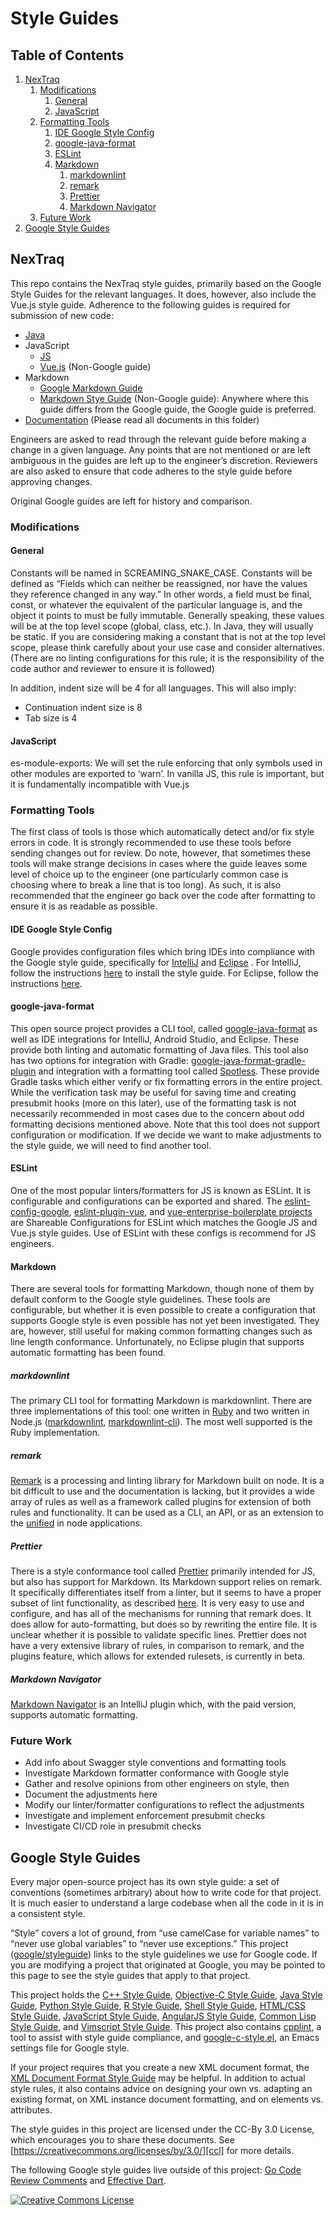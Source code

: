 # Style Guides

## Table of Contents

1.   [NexTraq](#nextraq)
     1.   [Modifications](#modifications)
          1.   [General](#general)
          1.   [JavaScript](#javascript)
     1.   [Formatting Tools](#formatting-tools)
          1.   [IDE Google Style Config](#ide-google-style-config)
          1.   [google-java-format](#google-java-format)
          1.   [ESLint](#eslint)
          1.   [Markdown](#markdown)
               1.   [markdownlint](#markdownlint)
               1.   [remark](#remark)
               1.   [Prettier](#prettier)
               1.   [Markdown Navigator](#markdown-navigator)
     1.   [Future Work](#future-work)
1.   [Google Style Guides](#google-style-guides)

## NexTraq

This repo contains the NexTraq style guides, primarily based on the Google Style
Guides for the relevant languages. It does, however, also include the Vue.js
style guide. Adherence to the following guides is required for submission of new
code:

*   [Java](nextraq-javaguide.html)
*   JavaScript
    *   [JS](nextraq-jsguide.html)
    *   [Vue.js](https://vuejs.org/v2/style-guide/) (Non-Google guide)
*   Markdown
    *   [Google Markdown Guide](docguide/style.md)
    *   [Markdown Stye Guide](https://cirosantilli.com/markdown-style-guide)
        (Non-Google guide): Anywhere where this guide differs from the Google
        guide, the Google guide is preferred.
*   [Documentation](docguide) (Please read all documents in this folder)

Engineers are asked to read through the relevant guide before making a change in
a given language. Any points that are not mentioned or are left ambiguous in the
guides are left up to the engineer’s discretion. Reviewers are also asked to
ensure that code adheres to the style guide before approving changes.

Original Google guides are left for history and comparison.

### Modifications

#### General

Constants will be named in SCREAMING_SNAKE_CASE. Constants will be defined as
“Fields which can neither be reassigned, nor have the values they reference
changed in any way.” In other words, a field must be final, const, or whatever
the equivalent of the particular language is, and the object it points to must
be fully immutable. Generally speaking, these values will be at the top level
scope (global, class, etc.). In Java, they will usually be static. If you are
considering making a constant that is not at the top level scope, please think
carefully about your use case and consider alternatives. (There are no linting
configurations for this rule; it is the responsibility of the code author and
reviewer to ensure it is followed)

In addition, indent size will be 4 for all languages. This will also imply:

*   Continuation indent size is 8
*   Tab size is 4

#### JavaScript

es-module-exports: We will set the rule enforcing that only symbols used in
other modules are exported to ‘warn’. In vanilla JS, this rule is important, but
it is fundamentally incompatible with Vue.js

### Formatting Tools

<!-- TODO: There are more good ones; add them -->

The first class of tools is those which automatically detect and/or fix style
errors in code. It is strongly recommended to use these tools before sending
changes out for review. Do note, however, that sometimes these tools will make
strange decisions in cases where the guide leaves some level of choice up to the
engineer (one particularly common case is choosing where to break a line that is
too long). As such, it is also recommended that the engineer go back over the
code after formatting to ensure it is as readable as possible.

#### IDE Google Style Config

Google provides configuration files which bring IDEs into compliance with the
Google style guide, specifically for
[IntelliJ](ideconfigs/intellij-java-nextraq-style.xml) and
[Eclipse](ideconfigs/eclipse-java-nextraq-style.xml) . For IntelliJ, follow the
instructions
[here](https://www.jetbrains.com/help/idea/copying-code-style-settings.html) to
install the style guide. For Eclipse, follow the instructions
[here](https://help.eclipse.org/neon/index.jsp?topic=%2Forg.eclipse.jdt.doc.user%2Freference%2Fpreferences%2Fjava%2Fcodestyle%2Fref-preferences-formatter.htm).

#### google-java-format

This open source project provides a CLI tool, called
[google-java-format](https://github.com/google/google-java-format) as well as
IDE integrations for IntelliJ, Android Studio, and Eclipse. These provide both
linting and automatic formatting of Java files. This tool also has two options
for integration with Gradle:
[google-java-format-gradle-plugin](https://github.com/sherter/google-java-format-gradle-plugin)
and integration with a formatting tool called
[Spotless](https://github.com/diffplug/spotless/tree/master/plugin-gradle#applying-to-java-source-google-java-format).
These provide Gradle tasks which either verify or fix formatting errors in the
entire project. While the verification task may be useful for saving time and
creating presubmit hooks (more on this later), use of the formatting task is not
necessarily recommended in most cases due to the concern about odd formatting
decisions mentioned above. Note that this tool does not support configuration or
modification. If we decide we want to make adjustments to the style guide, we
will need to find another tool.

#### ESLint

One of the most popular linters/formatters for JS is known as ESLint. It is
configurable and configurations can be exported and shared. The
[eslint-config-google](https://github.com/google/eslint-config-google),
[eslint-plugin-vue](https://vuejs.github.io/eslint-plugin-vue/user-guide/), and
[vue-enterprise-boilerplate projects](https://github.com/chrisvfritz/vue-enterprise-boilerplate)
are Shareable Configurations for ESLint which matches the Google JS and Vue.js
style guides. Use of ESLint with these configs is recommend for JS engineers.

#### Markdown

There are several tools for formatting Markdown, though none of them by default
conform to the Google style guidelines. These tools are configurable, but
whether it is even possible to create a configuration that supports Google style
is even possible has not yet been investigated. They are, however, still useful
for making common formatting changes such as line length conformance.
Unfortunately, no Eclipse plugin that supports automatic formatting has been
found.

##### markdownlint

The primary CLI tool for formatting Markdown is markdownlint. There are three
implementations of this tool: one written in
[Ruby](https://github.com/markdownlint/markdownlint) and two written in Node.js
([markdownlint](https://github.com/DavidAnson/markdownlint),
[markdownlint-cli](https://github.com/igorshubovych/markdownlint-cli)). The most
well supported is the Ruby implementation.

##### remark

[Remark](https://github.com/remarkjs/remark-github) is a processing and linting
library for Markdown built on node. It is a bit difficult to use and the
documentation is lacking, but it provides a wide array of rules as well as a
framework called plugins for extension of both rules and functionality. It can
be used as a CLI, an API, or as an extension to the
[unified](https://unifiedjs.com/) in node applications.

##### Prettier

There is a style conformance tool called [Prettier](https://prettier.io)
primarily intended for JS, but also has support for Markdown. Its Markdown
support relies on remark. It specifically differentiates itself from a linter,
but it seems to have a proper subset of lint functionality, as described
[here](https://prettier.io/docs/en/comparison.html). It is very easy to use and
configure, and has all of the mechanisms for running that remark does. It does
allow for auto-formatting, but does so by rewriting the entire file. It is
unclear whether it is possible to validate specific lines. Prettier does not
have a very extensive library of rules, in comparison to remark, and the plugins
feature, which allows for extended rulesets, is currently in beta.

##### Markdown Navigator

[Markdown Navigator](https://github.com/vsch/idea-multimarkdown) is an IntelliJ
plugin which, with the paid version, supports automatic formatting.

### Future Work

*   Add info about Swagger style conventions and formatting tools
*   Investigate Markdown formatter conformance with Google style
*   Gather and resolve opinions from other engineers on style, then
*   Document the adjustments here
*   Modify our linter/formatter configurations to reflect the adjustments
*   Investigate and implement enforcement presubmit checks
*   Investigate CI/CD role in presubmit checks

## Google Style Guides

Every major open-source project has its own style guide: a set of conventions
(sometimes arbitrary) about how to write code for that project. It is much
easier to understand a large codebase when all the code in it is in a consistent
style.

“Style” covers a lot of ground, from “use camelCase for variable names” to
“never use global variables” to “never use exceptions.” This project
([google/styleguide](https://github.com/google/styleguide)) links to the style
guidelines we use for Google code. If you are modifying a project that
originated at Google, you may be pointed to this page to see the style guides
that apply to that project.

This project holds the [C++ Style Guide][cpp], [Objective-C Style Guide][objc],
[Java Style Guide][java], [Python Style Guide][py], [R Style Guide][r], [Shell
Style Guide][sh], [HTML/CSS Style Guide][htmlcss], [JavaScript Style Guide][js],
[AngularJS Style Guide][angular], [Common Lisp Style Guide][cl], and [Vimscript
Style Guide][vim]. This project also contains [cpplint][cpplint], a tool to
assist with style guide compliance, and [google-c-style.el][emacs], an Emacs
settings file for Google style.

If your project requires that you create a new XML document format, the [XML
Document Format Style Guide][xml] may be helpful. In addition to actual style
rules, it also contains advice on designing your own vs. adapting an existing
format, on XML instance document formatting, and on elements vs. attributes.

The style guides in this project are licensed under the CC-By 3.0 License, which
encourages you to share these documents. See
[https://creativecommons.org/licenses/by/3.0/][ccl] for more details.

The following Google style guides live outside of this project: [Go Code Review
Comments][go] and [Effective Dart][dart].

<a rel="license" href="https://creativecommons.org/licenses/by/3.0/"><img alt="Creative Commons License" style="border-width:0" src="https://i.creativecommons.org/l/by/3.0/88x31.png" /></a>

[cpp]: https://google.github.io/styleguide/cppguide.html
[objc]: google/objcguide.md
[java]: https://google.github.io/styleguide/javaguide.html
[py]: https://google.github.io/styleguide/pyguide.html
[r]: https://google.github.io/styleguide/Rguide.html
[sh]: https://google.github.io/styleguide/shell.xml
[htmlcss]: https://google.github.io/styleguide/htmlcssguide.html
[js]: https://google.github.io/styleguide/jsguide.html
[angular]: https://google.github.io/styleguide/angularjs-google-style.html
[cl]: https://google.github.io/styleguide/lispguide.xml
[vim]: https://google.github.io/styleguide/vimscriptguide.xml
[cpplint]: https://github.com/google/styleguide/tree/gh-pages/cpplint
[emacs]: https://raw.githubusercontent.com/google/styleguide/gh-pages/google-c-style.el
[xml]: https://google.github.io/styleguide/xmlstyle.html
[go]: https://golang.org/wiki/CodeReviewComments
[dart]: https://www.dartlang.org/guides/language/effective-dart
[ccl]: https://creativecommons.org/licenses/by/3.0/
